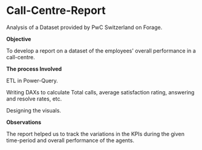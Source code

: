 # Call-Centre-Report
Analysis of a Dataset provided by PwC Switzerland on Forage.

**Objective**

To develop a report on a dataset of the employees' overall performance in a call-centre.

**The process Involved**

ETL in Power-Query.

Writing DAXs to calculate Total calls, average satisfaction rating, answering and resolve rates, etc.

Designing the visuals.

**Observations**

The report helped us to track the variations in the KPIs during the given time-period and overall performance of the agents.



